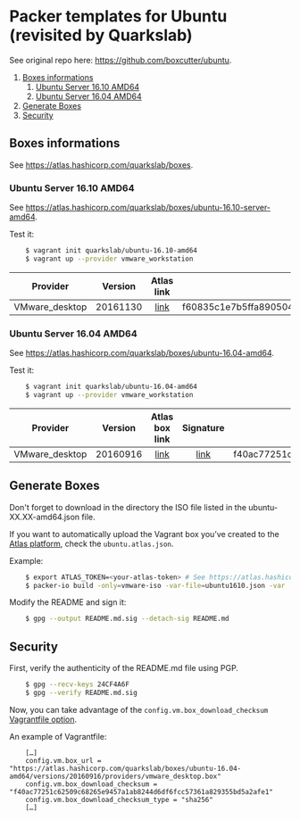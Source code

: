 # Packer templates for Ubuntu (revisited by Quarkslab)

See original repo here: https://github.com/boxcutter/ubuntu.


1. [Boxes informations](#boxes-informations)
    1. [Ubuntu Server 16.10 AMD64](#ubuntu-server-16.10-amd64)
    1. [Ubuntu Server 16.04 AMD64](#ubuntu-server-16.04-amd64)
1. [Generate Boxes](#generate-boxes)
1. [Security](#security)


## Boxes informations

See https://atlas.hashicorp.com/quarkslab/boxes.


### Ubuntu Server 16.10 AMD64

See https://atlas.hashicorp.com/quarkslab/boxes/ubuntu-16.10-server-amd64.

Test it:
```bash
    $ vagrant init quarkslab/ubuntu-16.10-amd64
    $ vagrant up --provider vmware_workstation
```

| Provider       | Version  | Atlas link                       | SHA256                                                           |
| :------:       | :-----:  | :--------:                       | :----:                                                           |
| VMware_desktop | 20161130 | [link][16.10-amd64-server-amd64] | f60835c1e7b5ffa89050421da439f896e9ff26f034c8e65a487881c788f661eb |

[16.10-amd64-server-amd64]: https://atlas.hashicorp.com/quarkslab/boxes/ubuntu-16.10-server-amd64/versions/20161130/providers/vmware_desktop.box


### Ubuntu Server 16.04 AMD64

See https://atlas.hashicorp.com/quarkslab/boxes/ubuntu-16.04-amd64.

Test it:
```bash
    $ vagrant init quarkslab/ubuntu-16.04-amd64
    $ vagrant up --provider vmware_workstation
```

| Provider       | Version  | Atlas box link               | Signature                        | SHA256                                                           |
| :------:       | :-----:  | :------------:               | :-------:                        | :----:                                                           |
| VMware_desktop | 20160916 | [link][16.04-amd64-20160916] | [link][16.04-amd64-20160916.sig] | f40ac77251c62509c68265e9457a1ab8244d6df6fcc57361a829355bd5a2afe1 |

[16.04-amd64-20160916]: https://atlas.hashicorp.com/quarkslab/boxes/ubuntu-16.04-amd64/versions/20160916/providers/vmware_desktop.box
[16.04-amd64-20160916.sig]: box/vmware/ubuntu-16.04-amd64-20160916.box.sig


## Generate Boxes

Don't forget to download in the directory the ISO file listed in the ubuntu-XX.XX-amd64.json file.

If you want to automatically upload the Vagrant box you’ve created to the [Atlas
platform](https://atlas.hashicorp.com), check the `ubuntu.atlas.json`.

Example:
```bash
    $ export ATLAS_TOKEN=<your-atlas-token> # See https://atlas.hashicorp.com/help/user-accounts/authentication
    $ packer-io build -only=vmware-iso -var-file=ubuntu1610.json -var 'atlas_username=quarkslab' -var 'atlas_box_name=ubuntu-16.10-server-amd64' ubuntu.atlas.json
```

Modify the README and sign it:
```bash
    $ gpg --output README.md.sig --detach-sig README.md
```


## Security

First, verify the authenticity of the README.md file using PGP.

```bash
    $ gpg --recv-keys 24CF4A6F
    $ gpg --verify README.md.sig
```

Now, you can take advantage of the `config.vm.box_download_checksum`
[Vagrantfile
option](https://docs.vagrantup.com/v2/vagrantfile/machine_settings.html).

An example of Vagrantfile:
```
    […]
    config.vm.box_url = "https://atlas.hashicorp.com/quarkslab/boxes/ubuntu-16.04-amd64/versions/20160916/providers/vmware_desktop.box"
    config.vm.box_download_checksum = "f40ac77251c62509c68265e9457a1ab8244d6df6fcc57361a829355bd5a2afe1"
    config.vm.box_download_checksum_type = "sha256"
    […]
```
